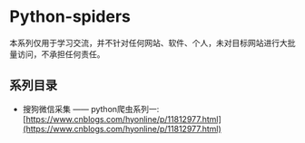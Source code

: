 # Python-spiders

​       本系列仅用于学习交流，并不针对任何网站、软件、个人，未对目标网站进行大批量访问，不承担任何责任。



## 系列目录

- 搜狗微信采集 —— python爬虫系列一: [https://www.cnblogs.com/hyonline/p/11812977.html](https://www.cnblogs.com/hyonline/p/11812977.html)

  

